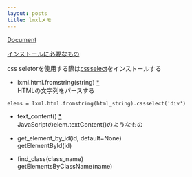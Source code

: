 ```yaml
---
layout: posts
title: lmxlメモ
---
```

[Document](http://lxml.de/)  

[インストールに必要なもの](http://lxml.de/installation.html#requirements)  

css seletorを使用する際は[cssselect](https://pypi.python.org/pypi/cssselect)をインストールする  

* lxml.html.fromstring(string) [\*](http://lxml.de/lxmlhtml.html#parsing-html)  
HTMLの文字列をパースする  

```
elems = lxml.html.fromstring(html_string).cssselect('div')
```

* text_content() [\*](http://lxml.de/lxmlhtml.html#html-element-methods)  
JavaScriptのelem.textContent()のようなもの

* get_element_by_id(id, default=None)  
getElementById(id)

* find_class(class_name)  
getElementsByClassName(name)
